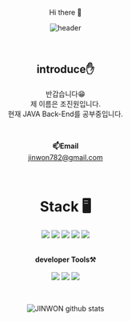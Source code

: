 <div align="center">

Hi there 👋

![header](https://capsule-render.vercel.app/api?type=waving&color=auto&height=300&section=header&text=welcome🤟&fontSize=90&animation=fadeIn&descAlignY=51&descAlign=62)

<br>

<!--
**jinwon27/jinwon27** is a ✨ _special_ ✨ repository because its `README.md` (this file) appears on your GitHub profile.

Here are some ideas to get you started:

- 🔭 I’m currently working on ...
- 🌱 I’m currently learning ...
- 👯 I’m looking to collaborate on ...
- 🤔 I’m looking for help with ...
- 💬 Ask me about ...
- 📫 How to reach me: ...
- 😄 Pronouns: ...
- ⚡ Fun fact: ...
-->
<h2> introduce✋ </h2>

<p align="center">
반갑습니다😁<br>
제 이름은 조진원입니다.<br>
현재 JAVA Back-End를 공부중입니다.<br>
</p>

<br>

<Strong>📫Email</Strong><br>jinwon782@gmail.com<br>

<br>

<h1> Stack 🖥️</h1>
<img src="https://img.shields.io/badge/HTML-E34F26?style=for-the-badge&logo=html5&logoColor=white">
<img src="https://img.shields.io/badge/CSS-1572B6?style=for-the-badge&logo=css3&logoColor=white">
<img src="https://img.shields.io/badge/JavaScript-F7DF1E?style=for-the-badge&logo=javascript&logoColor=black">
<img src="https://img.shields.io/badge/JAVA-007396?style=for-the-badge&logo=java&logoColor=white"> 
<img src="https://img.shields.io/badge/Oracle-F80000.svg?&style=for-the-badge&logo=Oracle&logoColor=white">

<br>
<br>

<p align="center">
    <Strong>developer Tools⚒️</Strong><br>
    <br>
    <img src="https://img.shields.io/badge/Git-F05032.svg?&style=for-the-badge&logo=Git&logoColor=white">
    <img src="https://img.shields.io/badge/Eclipse%20IDE-2C2255.svg?&style=for-the-badge&logo=Eclipse%20IDE&logoColor=white">
    <img src="https://img.shields.io/badge/Visual%20Studio%20Code-007ACC.svg?&style=for-the-badge&logo=Visual%20Studio%20Code&logoColor=white">
</p>

<br>

![JINWON github stats](https://github-readme-stats.vercel.app/api?username=jinwon27&show_icons=true&theme=dark)

</div>


